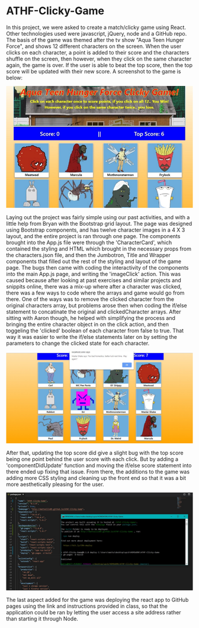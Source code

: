 # ATHF-Clicky-Game

In this project, we were asked to create a match/clicky game using React.  Other technologies used were javascript, jQuery, node and a GitHub repo.  The basis of the game was themed after the tv show "Aqua Teen Hunger Force", and shows 12 different characters on the screen.  When the user clicks on each character, a point is added to their score and the characters shuffle on the screen, then however, when they click on the same character again, the game is over.  If the user is able to beat the top score, then the top score will be updated with their new score.  A screenshot to the game is below:

![ATHF-clicky-game](/src/images/ATHF-clicky-game.jpg)

Laying out the project was fairly simple using our past activities, and with a little help from Bryan with the Bootstrap grid layout.  The page was designed using Bootstrap components, and has twelve character images in a 4 X 3 layout, and the entire project is ran through one page.  The components brought into the App.js file were through the 'CharacterCard', which contained the styling and HTML which brought in the necessary props from the characters.json file, and then the Jumbotron, Title and Wrapper components that filled out the rest of the styling and layout of the game page.  The bugs then came with coding the interactivity of the components into the main App.js page, and writing the 'imageClick' action.  This was caused because after looking at past exercises and similar projects and snippits online, there was a mix-up where after a character was clicked, there was a few ways to code where the arrays and game would go from there.  One of the ways was to remove the clicked character from the original characters array, but problems arose then when coding the if/else statement to concatinate the original and clickedCharacter arrays.  After sitting with Aaron though, he helped with simplifying the process and bringing the entire character object in on the click action, and then toggeling the 'clicked' boolean of each character from false to true.  That way it was easier to write the if/else statements later on by setting the parameters to change the clicked state for each character.

![ATHF-clicky-lose](/src/images/ATHF-clicky-lose.jpg)

After that, updating the top score did give a slight bug with the top score being one point behind the user score with each click.  But by adding a 'componentDidUpdate' function and moving the if/else score statement into there ended up fixing that issue.  From there, the additions to the game was adding more CSS styling and cleaning up the front end so that it was a bit more aesthetically pleasing for the user.

![ATHF-clicky-deployed-to-Git](/src/images/ATHF-clicky-deployed-to-Git.jpg)

The last aspect added for the game was deploying the react app to GitHub pages using the link and instructions provided in class, so that the application could be ran by letting the user access a site address rather than starting it through Node.